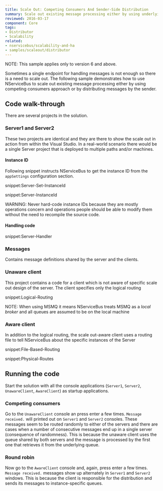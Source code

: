 ```yaml
---
title: Scale Out: Competing Consumers And Sender-Side Distribution
summary: Scale out existing message processing either by using underlying transport's competing consumers capability or by sender-side distribution
reviewed: 2016-03-17
component: Core
tags:
- Distributor
- Scalability
related:
- nservicebus/scalability-and-ha
- samples/scaleout/distributor
---
```


NOTE: This sample applies only to version 6 and above.

Sometimes a single endpoint for handling messages is not enough so there is a need to scale out. The following sample demonstrates how to use NServiceBus to scale out existing message processing either by using competing consumers approach or by distributing messages by the sender.


## Code walk-through

There are several projects in the solution.


### Server1 and Server2

These two projects are identical and they are there to show the scale out in action from within the Visual Studio. In a real-world scenario there would be a single Server project that is deployed to multiple paths and/or machines.


#### Instance ID

Following snippet instructs NServiceBus to get the instance ID from the `appSettings` configuration section.

snippet:Server-Set-InstanceId

snippet:Server-InstanceId

WARNING: Never hard-code instance IDs because they are mostly operations concern and operations people should be able to modify them without the need to recompile the source code.


#### Handling code

snippet:Server-Handler


### Messages

Contains message definitions shared by the server and the clients.


### Unaware client

This project contains a code for a client which is not aware of specific scale out design of the server. The client specifies only the logical routing

snippet:Logical-Routing

NOTE: When using MSMQ it means NServiceBus treats MSMQ as a *local broker* and all queues are assumed to be on the local machine


### Aware client

In addition to the logical routing, the scale out-aware client uses a routing file to tell NServiceBus about the specific instances of the Server

snippet:File-Based-Routing

snippet:Physical-Routes


## Running the code

Start the solution with all the console applications (`Server1`, `Server2`, `UnawareClient`, `AwareClient`) as startup applications.


### Competing consumers

Go to the `UnawareClient` console an press enter a few times. `Message received.` will printed out on `Server1` and `Server2` consoles. These messages seem to be routed randomly to either of the servers and there are cases when a number of consecutive messages end up in a single server (consequence of randomness). This is because the unaware client uses the queue shared by both servers and the message is processed by the first one that retrieves it from the underlying queue.


### Round robin

Now go to the `AwareClient` console and, again, press enter a few times. `Message received.` messages show up alternately in `Server1` and `Server2` windows. This is because the client is responsible for the distribution and sends its messages to instance-specific queues.